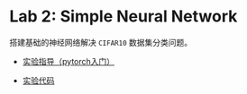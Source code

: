 # Lab 2: Simple Neural Network

搭建基础的神经网络解决 `CIFAR10` 数据集分类问题。

- [实验指导（pytorch入门）](https://github.com/Charles-T-T/Multimedia-Technology/blob/main/labs/lab2/src/Neural_Network_simple_tutorial_sin_fit.ipynb)

- [实验代码](https://github.com/Charles-T-T/Multimedia-Technology/blob/main/labs/lab2/src/assignmet2_CIFAR10_fit.ipynb)